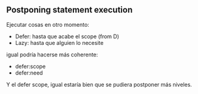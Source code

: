 ## Postponing statement execution

Ejecutar cosas en otro momento:
- Defer: hasta que acabe el scope (from D)
- Lazy: hasta que alguien lo necesite

igual podría hacerse más coherente:
- defer:scope
- defer:need

Y el defer scope, igual estaría bien que se pudiera postponer más niveles.
